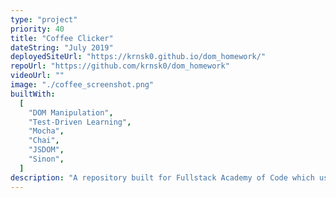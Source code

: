 ```yaml
---
type: "project"
priority: 40
title: "Coffee Clicker"
dateString: "July 2019"
deployedSiteUrl: "https://krnsk0.github.io/dom_homework/"
repoUrl: "https://github.com/krnsk0/dom_homework"
videoUrl: ""
image: "./coffee_screenshot.png"
builtWith:
  [
    "DOM Manipulation",
    "Test-Driven Learning",
    "Mocha",
    "Chai",
    "JSDOM",
    "Sinon",
  ]
description: "A repository built for Fullstack Academy of Code which uses test-driven learning to teach direct DOM manipulation. Students build a simple clone of Cookie Clicker, a popular browser-based game from 2013. Currently in use as part of the Fullstack curriculum."
---
```

